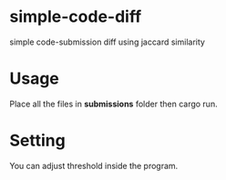 # simple-code-diff
simple code-submission diff using jaccard similarity


# Usage
Place all the files in <b>submissions</b> folder then cargo run. 

# Setting
You can adjust threshold inside the program. 
